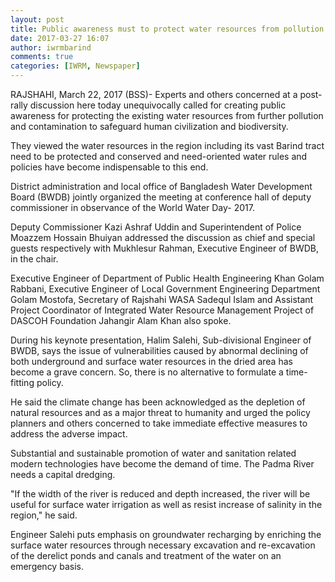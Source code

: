 ```yaml
---
layout: post
title: Public awareness must to protect water resources from pollution
date: 2017-03-27 16:07
author: iwrmbarind
comments: true
categories: [IWRM, Newspaper]
---
```

RAJSHAHI, March 22, 2017 (BSS)- Experts and others concerned at a post-rally discussion here today unequivocally called for creating public awareness for protecting the existing water resources from further pollution and contamination to safeguard human civilization and biodiversity.

They viewed the water resources in the region including its vast Barind tract need to be protected and conserved and need-oriented water rules and policies have become indispensable to this end.

District administration and local office of Bangladesh Water Development Board (BWDB) jointly organized the meeting at conference hall of deputy commissioner in observance of the World Water Day- 2017.

Deputy Commissioner Kazi Ashraf Uddin and Superintendent of Police Moazzem Hossain Bhuiyan addressed the discussion as chief and special guests respectively with Mukhlesur Rahman, Executive Engineer of BWDB, in the chair.

Executive Engineer of Department of Public Health Engineering Khan Golam Rabbani, Executive Engineer of Local Government Engineering Department Golam Mostofa, Secretary of Rajshahi WASA Sadequl Islam and Assistant Project Coordinator of Integrated Water Resource Management Project of DASCOH Foundation Jahangir Alam Khan also spoke.

During his keynote presentation, Halim Salehi, Sub-divisional Engineer of BWDB, says the issue of vulnerabilities caused by abnormal declining of both underground and surface water resources in the dried area has become a grave concern. So, there is no alternative to formulate a time-fitting policy.

He said the climate change has been acknowledged as the depletion of
natural resources and as a major threat to humanity and urged the policy planners and others concerned to take immediate effective measures to address the adverse impact.

Substantial and sustainable promotion of water and sanitation related modern technologies have become the demand of time. The Padma River needs a capital dredging.

"If the width of the river is reduced and depth increased, the river will be useful for surface water irrigation as well as resist increase of salinity in the region," he said.

Engineer Salehi puts emphasis on groundwater recharging by enriching the surface water resources through necessary excavation and re-excavation of the derelict ponds and canals and treatment of the water on an emergency basis.
